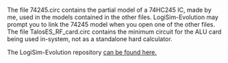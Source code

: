 The file 74245.circ contains the partial model of a 74HC245 IC, made by me, used in the models contained in the other files. LogiSim-Evolution may prompt you to link the 74245 model when you open one of the other files.<br>
The file TalosES_RF_card.circ contains the minimum circuit for the ALU card being used in-system, not as a standalone hard calculator.<br>
<p>
The LogiSim-Evolution repository <a href="https://github.com/logisim-evolution/logisim-evolution">can be found here.</a>

